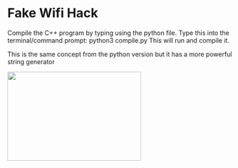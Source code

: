 # Fake Wifi Hack

Compile the C++ program by typing using the python file.
Type this into the terminal/command prompt: python3 compile.py
This will run and compile it.

This is the same concept from the python version but it has a more powerful string generator

<img src="https://previews.123rf.com/images/photoart23d/photoart23d1812/photoart23d181200837/114045762-wifi-symbol-icon-blue-simple-rounded-gradient-isolated-vector-illustration.jpg" width="300" height="200" >
